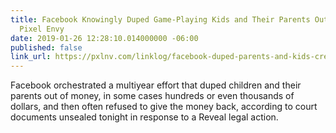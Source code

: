 ```yaml
---
title: Facebook Knowingly Duped Game-Playing Kids and Their Parents Out of Money —
  Pixel Envy
date: 2019-01-26 12:28:10.014000000 -06:00
published: false
link_url: https://pxlnv.com/linklog/facebook-duped-parents-and-kids-credit-cards/
---
```


Facebook orchestrated a multiyear effort that duped children and their parents out of money, in some cases hundreds or even thousands of dollars, and then often refused to give the money back, according to court documents unsealed tonight in response to a Reveal legal action.